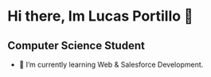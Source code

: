 # Hi there, Im Lucas Portillo 👋
## Computer Science Student

* 🌱 I’m currently learning Web & Salesforce Development.
